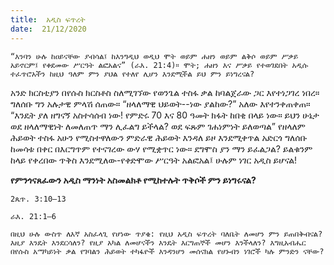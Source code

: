 ```yaml
---
title:  አዲስ ፍጥረት
date:  21/12/2020
---
```


`“እንባን ሁሉ ከዐይናቸው ያብሳል፤ ከእንግዲህ ወዲህ ሞት ወይም ሐዘን ወይም ልቅሶ ወይም ሥቃይ አይኖርም፤ የቀደመው ሥርዓት ልፎአልና” (ራእ. 21:4)። ሞት; ሐዘን እና ሥቃይ የተወገደበት አዲሱ ተፈጥሮአችን ከዚህ ዓለም ምን ያህል የተለየ ሊሆን እንደሚችል ይህ ምን ይነግረናል?`

አንድ ክርስቲያን በየሱስ ክርስቶስ ስለሚገኘው የወንጌል ተስፋ ቃል ከባልጀራው ጋር እየተነጋገረ ነበረ። ግለሰቡ ግን አሉታዊ ምላሽ ሰጠው። “ዘላለማዊ ህይወት--ነው ያልከው?” አለው እየተንቀጠቀጠ። “እንዴት ያለ ዘግናኝ አስተሳሰብ ነው! የምድሩ 70 እና 80 ዓመት ክፋት ከበቂ በላይ ነው። ይህን ሁኔታ ወደ ዘላለማዊነት ለመለጠጥ ማን ሊፈልግ ይችላል? ወደ ፍጹም ገሐነምነት ይለወጣል” የዘላለም ሕይወት ተስፋ አሁን የሚስተዋለውን ምድራዊ ሕይወት እንዳለ ይዞ እንደሚቀጥል አድርጎ ግለሰቡ ከመሳቱ በቀር በእርግጥም የተናገረው ውሃ የሚቋጥር ነው። ደግሞስ ያን ማን ይፈልጋል? ይልቁንም ከላይ የቀረበው ጥቅስ እንደሚለው-የቀድሞው ሥርዓት አልፎአል፤ ሁሉም ነገር አዲስ ይሆናል!

**የምንጎናጸፈውን አዲስ ማንነት አስመልክቶ የሚከተሉት ጥቅሶች ምን ይነግሩናል?**

`2ጴጥ. 3:10–13`

`ራእ. 21:1–6`

`በዚህ ሁሉ ውስጥ ለእኛ አስፈላጊ የሆነው ጥያቄ: የዚህ አዲስ ፍጥረት ባለቤት ለመሆን ምን ይጠበቅብናል? እዚያ እንዴት እንደርሳለን? የዚያ አካል ለመሆናችን እንዴት እርግጠኞች መሆን እንችላለን? እግዚአብሔር በየሱስ አማካይነት ቃል የገባልን ሕይወት ተካፋዮች እንዳንሆን መሰናክል የሆኑብን ነገሮች ካሉ ምንድን ናቸው?`